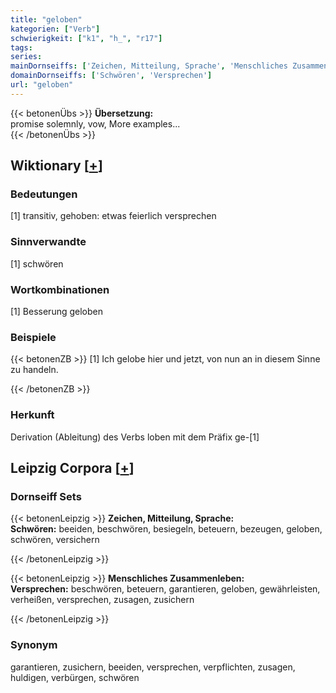 ```yaml
---
title: "geloben"
kategorien: ["Verb"]
schwierigkeit: ["k1", "h_", "r17"]
tags:
series:
mainDornseiffs: ['Zeichen, Mitteilung, Sprache', 'Menschliches Zusammenleben']
domainDornseiffs: ['Schwören', 'Versprechen']
url: "geloben"
---
```


{{< betonenÜbs >}}
**Übersetzung:**  
promise solemnly, vow, More examples...  
{{< /betonenÜbs >}}

## Wiktionary [[+](https://de.wiktionary.org/wiki/geloben)]

### Bedeutungen
[1] transitiv, gehoben: etwas feierlich versprechen  

### Sinnverwandte
[1] schwören  

### Wortkombinationen
[1] Besserung geloben  

### Beispiele
{{< betonenZB >}}
[1] Ich gelobe hier und jetzt, von nun an in diesem Sinne zu handeln.  

{{< /betonenZB >}}
### Herkunft
Derivation (Ableitung) des Verbs loben mit dem Präfix ge-[1]  


## Leipzig Corpora [[+](https://corpora.uni-leipzig.de/en/res?word=geloben&corpusId=deu_newscrawl-public_2018)]

### Dornseiff Sets
{{< betonenLeipzig >}}
**Zeichen, Mitteilung, Sprache:**  
**Schwören:** beeiden, beschwören, besiegeln, beteuern, bezeugen, geloben, schwören, versichern  

{{< /betonenLeipzig >}}


{{< betonenLeipzig >}}
**Menschliches Zusammenleben:**  
**Versprechen:** beschwören, beteuern, garantieren, geloben, gewährleisten, verheißen, versprechen, zusagen, zusichern  

{{< /betonenLeipzig >}}

### Synonym
garantieren, zusichern, beeiden, versprechen, verpflichten, zusagen, huldigen, verbürgen, schwören

